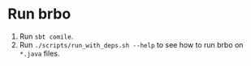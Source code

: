 # Run brbo

1. Run `sbt comile`.
2. Run `./scripts/run_with_deps.sh --help` to see how to run brbo on `*.java` files.